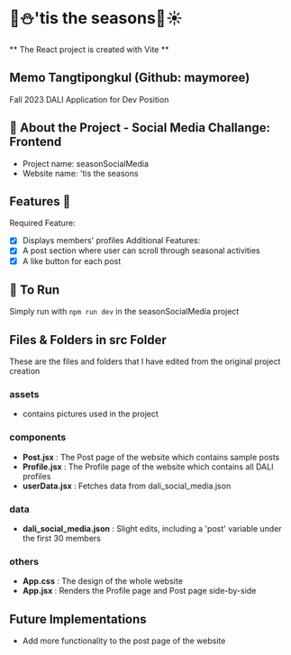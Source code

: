 # 🌼⛄️'tis the seasons🍂☀️

** The React project is created with Vite **

## Memo Tangtipongkul (Github: maymoree)
Fall 2023 DALI Application for Dev Position

## 🌾 About the Project - Social Media Challange: Frontend
- Project name: seasonSocialMedia
- Website name: 'tis the seasons

## Features 🌟
Required Feature:
- [x] Displays members' profiles
Additional Features:
- [x] A post section where user can scroll through seasonal activities
- [x] A like button for each post

## 🐝 To Run 
Simply run with `npm run dev` in the seasonSocialMedia project

## Files & Folders in src Folder
These are the files and folders that I have edited from the original project creation
### assets
- contains pictures used in the project
### components
- **Post.jsx** : The Post page of the website which contains sample posts
- **Profile.jsx** : The Profile page of the website which contains all DALI profiles
- **userData.jsx** : Fetches data from dali_social_media.json
### data
- **dali_social_media.json** : Slight edits, including a 'post' variable under the first 30 members
### others
- **App.css** : The design of the whole website
- **App.jsx** : Renders the Profile page and Post page side-by-side

## Future Implementations
- Add more functionality to the post page of the website


